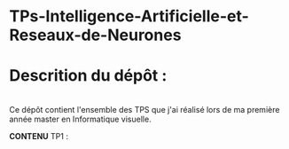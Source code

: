 # TPs-Intelligence-Artificielle-et-Reseaux-de-Neurones
# Descrition du dépôt :
\
Ce dépôt contient l'ensemble des TPS que j'ai réalisé lors de ma première année master en Informatique visuelle.

**CONTENU**
TP1 : 
